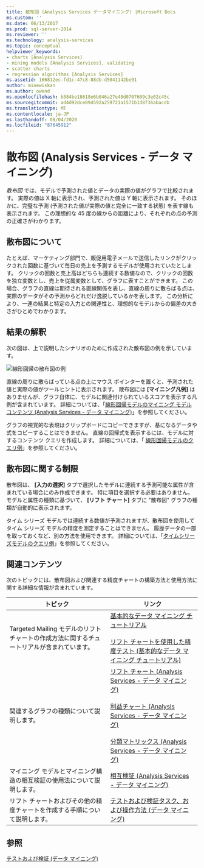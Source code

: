 ```yaml
---
title: 散布図 (Analysis Services データマイニング) |Microsoft Docs
ms.custom: ''
ms.date: 06/13/2017
ms.prod: sql-server-2014
ms.reviewer: ''
ms.technology: analysis-services
ms.topic: conceptual
helpviewer_keywords:
- charts [Analysis Services]
- mining models [Analysis Services], validating
- scatter charts
- regression algorithms [Analysis Services]
ms.assetid: 166812ec-fd1c-47c8-88db-d5041142be91
author: minewiskan
ms.author: owend
ms.openlocfilehash: b584be18618e6b046a27e40d0707609c3e02c45c
ms.sourcegitcommit: ad4d92dce894592a259721a1571b1d8736abacdb
ms.translationtype: MT
ms.contentlocale: ja-JP
ms.lasthandoff: 08/04/2020
ms.locfileid: "87645912"
---
```

# <a name="scatter-plot-analysis-services---data-mining"></a>散布図 (Analysis Services - データ マイニング)
  *散布図* では、モデルで予測された値とデータの実際の値がグラフで比較されます。 実際の値は X 軸に表示され、予測された値は Y 軸に表示されます。 そのほかに、完璧な予測 (予測された値が実際の値と完全に一致する状態) を表す線も表示されます。 この理想的な 45 度の線からの距離により、それぞれの点の予測の正確さがわかります。

## <a name="understanding-the-scatter-plot"></a>散布図について
 たとえば、マーケティング部門で、販促用電子メールで送信したリンクがクリックされた回数に基づいて毎日の売上を予測するモデルが使用されていたとします。 クリックの回数と売上高はどちらも連続する数値なので、クリックの回数を独立変数とし、売上を従属変数として、グラフに表すことができます。 この場合、グラフの直線は期待される直線関係を表し、直線の周りに散らばる点は、実際のデータがその予測からどれだけ逸脱しているかを表します。 この分析により、一連の結果と特定の入力との関連性と、理想的なモデルからの偏差の大きさがひとめでわかります。

## <a name="interpreting-the-results"></a>結果の解釈
 次の図は、上で説明したシナリオのために作成された散布図の例を示しています。

 ![線形回帰の散布図の例](../media/scatterplot-callctr.gif "線形回帰の散布図の例")

 直線の周りに散らばっている点の上にマウス ポインターを置くと、予測された値と実際の値がツールヒントに表示されます。 散布図には **[マイニング凡例]** はありませんが、グラフ自体に、モデルに関連付けられているスコアを表示する凡例が含まれています。 詳細については、「[線形回帰モデルのマイニング モデル コンテンツ (Analysis Services - データ マイニング)](mining-model-content-for-linear-regression-models-analysis-services-data-mining.md)」を参照してください。

 グラフの視覚的な表現はクリップボードにコピーできますが、基になるデータや式をコピーすることはできません。 直線の回帰式を表示するには、モデルに対するコンテンツ クエリを作成します。 詳細については、「 [線形回帰モデルのクエリ例](linear-regression-model-query-examples.md)」を参照してください。

## <a name="restrictions-on-scatter-plots"></a>散布図に関する制限
 散布図は、 **[入力の選択]** タブで選択したモデルに連続する予測可能な属性が含まれている場合にのみ作成できます。 特に項目を選択する必要はありません。モデルと属性の種類に基づいて、 **[リフト チャート]** タブに "散布図" グラフの種類が自動的に表示されます。

 タイム シリーズ モデルでは連続する数値が予測されますが、散布図を使用してタイム シリーズ モデルの精度を測定することはできません。 履歴データの一部を取っておくなど、別の方法を使用できます。 詳細については、「[タイムシリーズモデルのクエリ例](time-series-model-query-examples.md)」を参照してください。

## <a name="related-content"></a>関連コンテンツ
 次のトピックには、散布図および関連する精度チャートの構築方法と使用方法に関する詳細な情報が含まれています。

|トピック|リンク|
|------------|-----------|
|Targeted Mailing モデルのリフト チャートの作成方法に関するチュートリアルが含まれています。|[基本的なデータ マイニング チュートリアル](../../tutorials/basic-data-mining-tutorial.md)<br /><br /> [リフト チャートを使用した精度テスト (基本的なデータ マイニング チュートリアル)](../../tutorials/testing-accuracy-with-lift-charts-basic-data-mining-tutorial.md)|
|関連するグラフの種類について説明します。|[リフト チャート &#40;Analysis Services - データ マイニング&#41;](lift-chart-analysis-services-data-mining.md)<br /><br /> [利益チャート (Analysis Services - データ マイニング)](profit-chart-analysis-services-data-mining.md)<br /><br /> [分類マトリックス &#40;Analysis Services - データ マイニング&#41;](classification-matrix-analysis-services-data-mining.md)|
|マイニング モデルとマイニング構造の相互検証の使用法について説明します。|[相互検証 &#40;Analysis Services - データ マイニング&#41;](cross-validation-analysis-services-data-mining.md)|
|リフト チャートおよびその他の精度チャートを作成する手順について説明します。|[テストおよび検証タスク、および操作方法 (データ マイニング)](testing-and-validation-tasks-and-how-tos-data-mining.md)|

## <a name="see-also"></a>参照
 [テストおよび検証 &#40;データ マイニング&#41;](testing-and-validation-data-mining.md)


